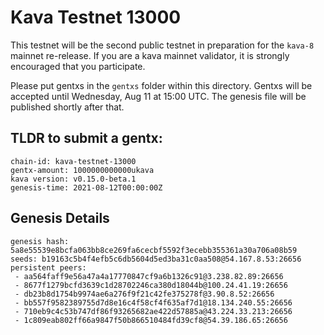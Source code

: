 # Kava Testnet 13000

This testnet will be the second public testnet in preparation for the `kava-8` mainnet re-release. If you are a kava mainnet validator, it is strongly encouraged that you participate.

Please put gentxs in the `gentxs` folder within this directory. Gentxs will be accepted until Wednesday, Aug 11 at 15:00 UTC. The genesis file will be published shortly after that. 

## TLDR to submit a gentx:

```
chain-id: kava-testnet-13000
gentx-amount: 1000000000000ukava
kava version: v0.15.0-beta.1
genesis-time: 2021-08-12T00:00:00Z
```

## Genesis Details

```
genesis hash: 5a8e55539e8bcfa063bb8ce269fa6cecbf5592f3ecebb355361a30a706a08b59
seeds: b19163c5b4f4efb5c6db5604d5ed3ba31c0aa508@54.167.8.53:26656
persistent peers: 
 - aa564faff9e56a47a4a17770847cf9a6b1326c91@3.238.82.89:26656
 - 8677f1279bcfd3639c1d28702246ca380d18044b@100.24.41.19:26656
 - db23b8d1754b9974ae6a276f9f21c42fe375278f@3.90.8.52:26656
 - bb557f9582389755d7d8e16c4f58cf4f635af7d1@18.134.240.55:26656
 - 710eb9c4c53b747df86f93265682ae422d57885a@43.224.33.213:26656
 - 1c809eab802ff66a9847f50b866510484fd39cf8@54.39.186.65:26656
```

